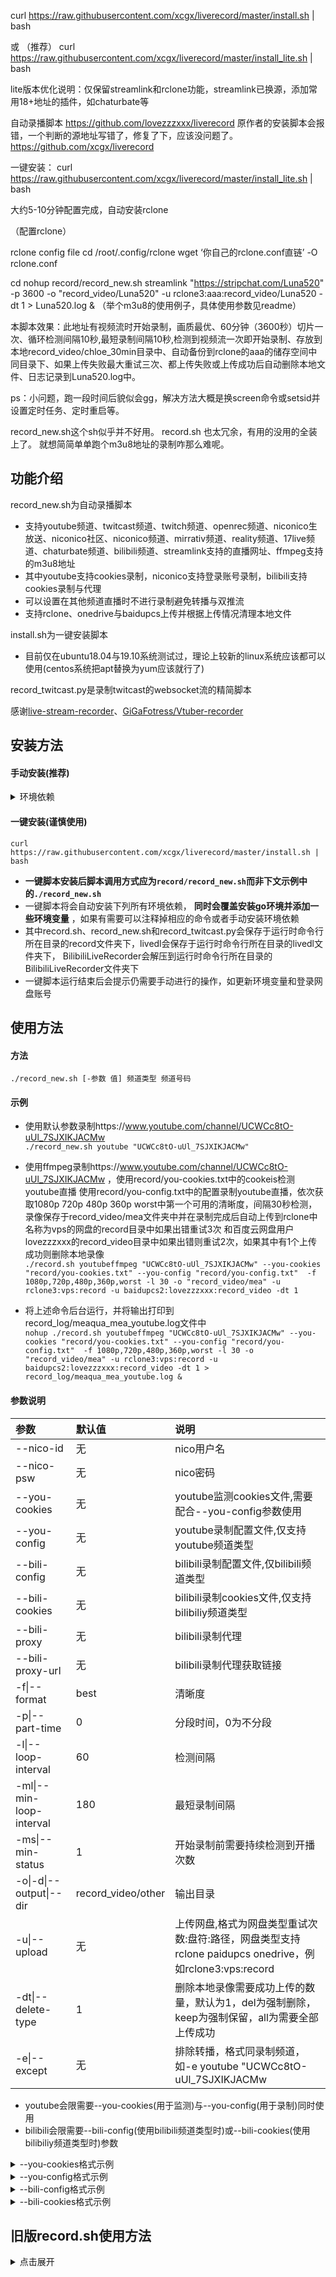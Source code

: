 curl https://raw.githubusercontent.com/xcgx/liverecord/master/install.sh | bash

或
（推荐）
curl https://raw.githubusercontent.com/xcgx/liverecord/master/install_lite.sh | bash

lite版本优化说明：仅保留streamlink和rclone功能，streamlink已换源，添加常用18+地址的插件，如chaturbate等

自动录播脚本
https://github.com/lovezzzxxx/liverecord
原作者的安装脚本会报错，一个判断的源地址写错了，修复了下，应该没问题了。
https://github.com/xcgx/liverecord

一键安装：
curl https://raw.githubusercontent.com/xcgx/liverecord/master/install_lite.sh | bash

大约5-10分钟配置完成，自动安装rclone

（配置rclone）

rclone config file
cd /root/.config/rclone
wget ‘你自己的rclone.conf直链’ -O rclone.conf


cd
nohup record/record_new.sh streamlink "https://stripchat.com/Luna520" -p 3600 -o "record_video/Luna520" -u rclone3:aaa:record_video/Luna520 -dt 1 > Luna520.log &
（举个m3u8的使用例子，具体使用参数见readme）

本脚本效果：此地址有视频流时开始录制，画质最优、60分钟（3600秒）切片一次、循环检测间隔10秒,最短录制间隔10秒,检测到视频流一次即开始录制、存放到本地record_video/chloe_30min目录中、自动备份到rclone的aaa的储存空间中同目录下、如果上传失败最大重试三次、都上传失败或上传成功后自动删除本地文件、日志记录到Luna520.log中。


ps：小问题，跑一段时间后貌似会gg，解决方法大概是换screen命令或setsid并设置定时任务、定时重启等。

record_new.sh这个sh似乎并不好用。
record.sh 也太冗余，有用的没用的全装上了。
就想简简单单跑个m3u8地址的录制咋那么难呢。


## 功能介绍
record_new.sh为自动录播脚本  
  * 支持youtube频道、twitcast频道、twitch频道、openrec频道、niconico生放送、niconico社区、niconico频道、mirrativ频道、reality频道、17live频道、chaturbate频道、bilibili频道、streamlink支持的直播网址、ffmpeg支持的m3u8地址
  * 其中youtube支持cookies录制，niconico支持登录账号录制，bilibili支持cookies录制与代理
  * 可以设置在其他频道直播时不进行录制避免转播与双推流
  * 支持rclone、onedrive与baidupcs上传并根据上传情况清理本地文件  

install.sh为一键安装脚本
  * 目前仅在ubuntu18.04与19.10系统测试过，理论上较新的linux系统应该都可以使用(centos系统把apt替换为yum应该就行了)  

record_twitcast.py是录制twitcast的websocket流的精简脚本

感谢[live-stream-recorder](https://github.com/printempw/live-stream-recorder)、[GiGaFotress/Vtuber-recorder](https://github.com/GiGaFotress/Vtuber-recorder)  

## 安装方法
#### 手动安装(推荐)

<details>
<summary>环境依赖</summary>

  * 自动录播脚本，安装方法为`mkdir record ; wget -O "record/record_new.sh" "https://github.com/xcgx/liverecord/raw/master/record_new.sh" ; chmod +x record/record_new.sh`
  * [ffmpeg](https://github.com/FFmpeg/FFmpeg)，安装方法为`sudo apt install ffmpeg`。
  * [streamlink](https://github.com/streamlink/streamlink)(基于python3)，安装方法为`pip3 install streamlink`。
  * [livedl](https://github.com/nnn-revo2012/livedl)(基于go，原项目[himananiito/livedl](https://github.com/himananiito/livedl)已失效)，具体编译安装方法可以参考作者的说明， __请将编译完成的livedl文件放置于运行时命令行所在目录的livedl/文件夹内__ 。否则无法使用twitcast、nicolv、nicoco、nicoch参数。
  * [record_twitcast.py文件](https://github.com/lovezzzxxx/liverecord/blob/master/record_twitcast.py)(基于python3 websocket库)，安装方法为`mkdir record ; wget -O "record/record_twitcast.py" "https://github.com/lovezzzxxx/liverecord/raw/master/record_twitcast.py" ; chmod +x "record/record_twitcast.py"`， __如果手动安装请将record_twitcast.py文件放置于运行时命令行所在目录的record/文件夹内并给予可执行权限即可__ 。否则无法使用twitcastpy参数。
  * [you-get](https://github.com/soimort/you-get)(基于python3)，安装方法为`pip3 install you-get`。否则无法使用bilibiliy参数。
  * [BilibiliLiveRecorder](https://github.com/nICEnnnnnnnLee/BilibiliLiveRecorder)(基于java)，安装方法为`mkdir BilibiliLiveRecorder ; cd BilibiliLiveRecorder ; wget https://github.com/nICEnnnnnnnLee/BilibiliLiveRecorder/releases/download/V2.13.0/BilibiliLiveRecord.v2.13.0.zip ; unzip BilibiliLiveRecord.v2.13.0.zip ; rm BilibiliLiveRecord.v2.13.0.zip ; cd ..`。否则无法使用bilibilir参数。
  * [rclone](https://github.com/rclone/rclone)(支持onedrive、googledrive、dropbox等多种网盘，需登录后使用)，安装方法为`curl https://rclone.org/install.sh | sudo bash`，配置方法为`rclone config`后根据说明进行。否则无法使用rclone上传。
  * [OneDriveUploader](https://github.com/MoeClub/OneList/tree/master/OneDriveUploader)(支持包括世纪互联版在内的各种onedrive网盘，需登录后使用)，安装和登录方法可以参考[Rat's Blog](https://www.moerats.com/archives/1006)。否则无法使用onedrive上传。
  * [BaiduPCS-Go](https://github.com/qjfoidnh/BaiduPCS-Go)(给予go，支持百度云网盘，需登录后使用，原项目[iikira/BaiduPCS-Go](https://github.com/iikira/BaiduPCS-Go)已失效)，安装和登录方法可以参考作者的说明。否则无法使用baidupan上传。

</details>

#### 一键安装(谨慎使用)

`curl https://raw.githubusercontent.com/xcgx/liverecord/master/install.sh | bash`  
  * __一键脚本安装后脚本调用方式应为`record/record_new.sh`而非下文示例中的`./record_new.sh`__
  * 一键脚本将会自动安装下列所有环境依赖， __同时会覆盖安装go环境并添加一些环境变量__ ，如果有需要可以注释掉相应的命令或者手动安装环境依赖
  * 其中record.sh、record_new.sh和record_twitcast.py会保存于运行时命令行所在目录的record文件夹下，livedl会保存于运行时命令行所在目录的livedl文件夹下， BilibiliLiveRecorder会解压到运行时命令行所在目录的BilibiliLiveRecorder文件夹下
  * 一键脚本运行结束后会提示仍需要手动进行的操作，如更新环境变量和登录网盘账号  

## 使用方法
#### 方法
`./record_new.sh [-参数 值] 频道类型 频道号码`

#### 示例
  * 使用默认参数录制https://www.youtube.com/channel/UCWCc8tO-uUl_7SJXIKJACMw  
`./record_new.sh youtube "UCWCc8tO-uUl_7SJXIKJACMw"`  

  * 使用ffmpeg录制https://www.youtube.com/channel/UCWCc8tO-uUl_7SJXIKJACMw ，使用record/you-cookies.txt中的cookeis检测youtube直播 使用record/you-config.txt中的配置录制youtube直播，依次获取1080p 720p 480p 360p worst中第一个可用的清晰度，间隔30秒检测，录像保存于record_video/mea文件夹中并在录制完成后自动上传到rclone中名称为vps的网盘的record目录中如果出错重试3次 和百度云网盘用户lovezzzxxx的record_video目录中如果出错则重试2次，如果其中有1个上传成功则删除本地录像  
`./record.sh youtubeffmpeg "UCWCc8tO-uUl_7SJXIKJACMw" --you-cookies "record/you-cookies.txt" --you-config "record/you-config.txt"  -f 1080p,720p,480p,360p,worst -l 30 -o "record_video/mea" -u rclone3:vps:record -u baidupcs2:lovezzzxxx:record_video -dt 1`  

  * 将上述命令后台运行，并将输出打印到record_log/meaqua_mea_youtube.log文件中  
`nohup ./record.sh youtubeffmpeg "UCWCc8tO-uUl_7SJXIKJACMw" --you-cookies "record/you-cookies.txt" --you-config "record/you-config.txt"  -f 1080p,720p,480p,360p,worst -l 30 -o "record_video/mea" -u rclone3:vps:record -u baidupcs2:lovezzzxxx:record_video -dt 1 > record_log/meaqua_mea_youtube.log &`

#### 参数说明
参数|默认值|说明
:---|:---|:---
--nico-id|无|nico用户名
--nico-psw|无|nico密码
--you-cookies|无|youtube监测cookies文件,需要配合--you-config参数使用
--you-config|无|youtube录制配置文件,仅支持youtube频道类型
--bili-config|无|bilibili录制配置文件,仅bilibili频道类型
--bili-cookies|无|bilibili录制cookies文件,仅支持bilibiliy频道类型
--bili-proxy|无|bilibili录制代理
--bili-proxy-url|无|bilibili录制代理获取链接
-f\|--format|best|清晰度
-p\|--part-time|0|分段时间，0为不分段
-l\|--loop-interval|60|检测间隔
-ml\|--min-loop-interval|180|最短录制间隔
-ms\|--min-status|1|开始录制前需要持续检测到开播次数
-o\|-d\|--output\|--dir|record_video/other|输出目录
-u\|--upload|无|上传网盘,格式为网盘类型重试次数:盘符:路径，网盘类型支持rclone paidupcs onedrive，例如rclone3:vps:record
-dt\|--delete-type|1|删除本地录像需要成功上传的数量，默认为1，del为强制删除，keep为强制保留，all为需要全部上传成功
-e\|--except|无|排除转播，格式同录制频道，如-e youtube "UCWCc8tO-uUl_7SJXIKJACMw
* youtube会限需要--you-cookies(用于监测)与--you-config(用于录制)同时使用
* bilibili会限需要--bili-config(使用bilibili频道类型时)或--bili-cookies(使用bilibiliy频道类型时)参数


<details>
<summary>--you-cookies格式示例</summary>

```
# Netscape HTTP Cookie File
.youtube.com	TRUE	/	FALSE	1669471182	SID	aaaaaaaaaaaaaaaaaaaaaa.
.youtube.com	TRUE	/	FALSE	1648408153	HSID	aaaaaaaaaaaaaaa
.youtube.com	TRUE	/	FALSE	1648408153	SSID	aaaaaaaaaaaaaaaa
.youtube.com	TRUE	/	FALSE	1648408153	APISID	aaaaaaaaaaaaaa/aaaaaaaaaaaaaaa
.youtube.com	TRUE	/	FALSE	1648408153	SAPISID	aaaaaaaaaaaa/aaaaaaaaaaaaaaa
```
* 浏览器中打开www.bilibili.com时按f12，打开"网络"中带有cookies的请求，复制请求头中的cookeis如`SID=aaaaaaaaaaaaaaaaaaaaaa.; HSID=aaaaaaaaaaaaaaa; SSID=aaaaaaaaaaaaaaaa; APISID=aaaaaaaaaaaaaa/aaaaaaaaaaaaaaa; SAPISID=aaaaaaaaaaaa/aaaaaaaaaaaaaaa`到[cookies转换](http://tools.bugscaner.com/cookietocookiejar/)中并设置作用域为`.youtube.com`，将结果保存到任意文本文档中并在参数中设置运行时相对路径即可，推荐在首行添加示例中的注释

</details>


<details>
<summary>--you-config格式示例</summary>

```
http-cookie=SID=aaaaaaaaaaaaaaaaaaaaaa.
http-cookie=HSID=aaaaaaaaaaaaaaa
http-cookie=SSID=aaaaaaaaaaaaaaaa
http-cookie=APISID=aaaaaaaaaaaaaa/aaaaaaaaaaaaaaa
http-cookie=SAPISID=aaaaaaaaaaaa/aaaaaaaaaaaaaaa
```
* 获取cookies方法同上，将结果修改为上述格式后保存到任意文本文档中并在参数中设置运行时相对路径即可

</details>


<details>
<summary>--bili-config格式示例</summary>

```
http-cookie=DedeUserID=aaaaaa
http-cookie=DedeUserID__ckMd5=aaaaaaaaaaaa
http-cookie=SESSDATA=aaaa%2Caaaaa
http-cookie=bili_jct=aaaaaaaa
http-cookie=sid=aaaaaa
```

</details>


<details>
<summary>--bili-cookies格式示例</summary>

```
# Netscape HTTP Cookie File
.bilibili.com	TRUE	/	FALSE	1606047748	DedeUserID	aaaaaa
.bilibili.com	TRUE	/	FALSE	1606047748	DedeUserID__ckMd5	aaaaaaaaaaaa
.bilibili.com	TRUE	/	FALSE	1606047748	SESSDATA	aaaa%2Caaaaa
.bilibili.com	TRUE	/	FALSE	1606047748	bili_jct	aaaaaaaa
.bilibili.com	TRUE	/	FALSE	1606047748	sid	aaaaaa
```

</details>

## 旧版record.sh使用方法

<details>
<summary>点击展开</summary>

record.sh基本功能同上，但使用方式有较大区别。另外youtube与bilibili不支持cookies录制，仅bilibili支持排除转播，不支持任意多个网盘上传。

## record.sh使用方法
#### 方法
`./record.sh youtube|youtubeffmpeg|twitcast|twitcastffmpeg|twitcastpy|twitch|openrec|nicolv[:用户名,密码]|nicoco[:用户名,密码]|nicoch[:用户名,密码]|mirrativ|reality|17live|chaturbate|bilibili|bilibiliproxy[,代理ip:代理端口]|bilibilir|bilibiliproxyr[,代理ip:代理端口]|streamlink|m3u8 频道号码 [best|其他清晰度] [loop|once|视频分段时间] [10,10,1|循环检测间隔,最短录制间隔,录制开始所需连续检测开播次数] [record_video/other|其他本地目录] [nobackup|rclone:网盘名称:|onedrive|baidupan[重试次数][keep|del]] [noexcept|排除转播的youtube频道号码] [noexcept|排除转播的twitcast频道号码] [noexcept|排除转播的twitch频道号码] [noexcept|排除转播的openrec频道号码] [noexcept|排除转播的nicolv频道号码] [noexcept|排除转播的nicoco频道号码] [noexcept|排除转播的nicoch频道号码] [noexcept|排除转播的mirrativ频道号码] [noexcept|排除转播的reality频道号码] [noexcept|排除转播的17live频道号码]  [noexcept|排除转播的chaturbate频道号码] [noexcept|排除转播的streamlink支持的频道网址]`

#### 示例
  * 使用默认参数录制https://www.youtube.com/channel/UCWCc8tO-uUl_7SJXIKJACMw   
`./record.sh youtube "UCWCc8tO-uUl_7SJXIKJACMw"`  

  * 使用ffmpeg录制https://www.youtube.com/channel/UCWCc8tO-uUl_7SJXIKJACMw ，依次获取1080p 720p 480p 360p worst中第一个可用的清晰度，在检测到直播并进行一次录制后终止，间隔30秒检测，录像保存于record_video/mea文件夹中并在录制完成后自动上传到rclone中名称为vps的网盘和百度云网盘的相同路径 如果出错则重试最多三次 上传结束后根据上传情况删除本地录像，如果上传失败则会保留本地录像  
`./record.sh youtubeffmpeg "UCWCc8tO-uUl_7SJXIKJACMw" 1080p,720p,480p,360p,worst once 30 "record_video/mea" rclone:vps:baidupan3`  

  * 后台运行，使用代理服务器127.0.0.1:1080录制https://live.bilibili.com/12235923 ，最高清晰度，循环检测并在录制进行7200秒时分段，间隔30秒检测 每次录制从开始到结束最短间隔5秒，录像保存于record_video/mea文件夹中并在录制完成后自动上传到rclone中名称为vps的网盘和onedrive和百度云网盘的相同路径 如果出错则重试最多三次 上传完成后无论成功与否都保留本地录像，在https://www.youtube.com/channel/UCWCc8tO-uUl_7SJXIKJACMw https://twitcasting.tv/kaguramea_vov 有直播时不进行录制，log记录保存于mea_bilibili.log文件  
`nohup ./record.sh bilibiliproxy,127.0.0.1:1080 "12235923" best 7200 30,5 "record_video/mea_bilibili" rclone:vps:onedrivebaidupan3keep "UCWCc8tO-uUl_7SJXIKJACMw" "kaguramea_vov" > mea_bilibili.log &`  

#### 参数说明

  * 必选参数，选择录制方式与相应频道号码  

网站|第一个参数|第二个参数|说明|注意事项
:---|:---|:---|:---|:---
youtube|`youtube`、`youtubeffmpeg`|`个人主页网址中的ID部分`(如UCWCc8tO-uUl_7SJXIKJACMw)|youtubeffmpeg为使用ffmpeg进行录制|请不要将第三个清晰度参数指定为best或1080p60及以上的分辨率
twitcast|`twitcast`、`twitcastffmpeg`、`twitcastpy`|`个人主页网址中的ID部分`(如kaguramea_vov)|twitcastffmpeg为使用ffmpeg进行录制，twitcastpy为使用record_twitcast.py进行录制|如果未安装相应依赖，则仅能使用twitcast参数，无法录制twitcast最高清晰度。 __请不要对同一场直播进行多个录制，会导致文件命名问题__
niconico|`nicolv`、`nicoco`、`nicoch`|分别为`niconico生放送号码`(如lv320447549)，`niconico社区号码`(如co41030)，`niconico频道号码`(如macoto2525)|可以在后方添加`:用户名,密码`来登录nico账号进行录制(如nicolv:user@mail.com,password)|如果未安装相应依赖，则无法录制niconico。 __请不要对同一场直播使用同一账号进行多个录制，会产生websocket链接冲突导致录像卡顿或反复断连__
bilibili|`bilibili`、`bilibiliproxy`|`直播间网址中的ID部分`(如12235923)|bilibiliproxy为通过代理进行录制，可以直接在后方添加`,代理ip:代理端口`指定代理服务器(如bilibiliproxy,127.0.0.1:1080)，也可以在脚本内相应部分添加代理获取方法
其他网站| `twitch`、`openrec`、`mirrativ`、`reality`、`17live`、`chaturbate`|`个人主页网址中的ID部分`，其中reality为频道名称(如果为部分名字则匹配含有这些文字的其中一个频道)或vlive_id(获取方法可于脚本内查找)|其中twitch使用streamlink检测直播状态，系统占用较高||
其他|`streamlink`、`m3u8`|`streamlink支持的个人主页网址或直播网址`、`直播媒体流的m3u8网址`||

  * 可选参数， __需要补全中间的参数才能指定后续的参数__

参数|功能|默认值|其他可选值|说明
:---|:---|:---|:---|:---
第三个参数|清晰度|`best`|`清晰度1,清晰度2`，可以用,分隔来指定多个清晰度|仅支持streamlink含有的清晰度，将会依次获取尝试直到获取第一个可用的清晰度
第四个参数|是否循环和录制分段时间|`loop`|`once`或`分段秒数`|如果指定为once则会在检测到直播并进行一次录制后终止，如果指定为数字则会以loop模式进行录制并在在录制进行相应秒数时分段。 __注意分段时可能会有十秒左右的视频缺失__
第五个参数|循环检测间隔和最短录制间隔和录制开始所需连续检测开播次数|`10,10,1`|`循环检测间隔秒数,最短录制间隔秒数,录制开始所需连续检测开播次数`，如果不以,分隔则最短录制间隔也为此值而录制开始所需连续检测开播次数为1|循环检测间隔是指如果未检测到直播，则等待相应时间进行下一次检测；最短录制间隔是指如果一次录制结束后，如果距离录制开始小于最短录制间隔，则等待到最短录制间隔进行下一次检测。最短录制间隔主要是为了防止检测到直播但录制出错的情况，此时一次录制结束如果立即进行下一次检测可能会因为检测过于频繁导致被封禁IP或者导致高系统占用，这种情况可能出现在网站改版等特殊时期，需要注意的是如果一次直播时间过短或者频繁断流也能触发等待；录制开始所需连续检测开播次数是指需要连续检测到相应次数的开播才会开始录制，可以用于预防一些检测到直播状态实际却并没有直播的情况。
第六个参数|本地录像存放目录|`record_video/other`|`本地目录`||
第七个参数|是否自动备份|`nobackup`|`rclone:网盘名称:` + `onedrive` + `baidupan` + `重试次数` + `无/keep/del`，不需要空格直接连接在一起即可(如rclone1del或rclone:vps:onedrivebaidupan3keep)|其中前三项的rclone、onedrive、baidupan分别指上传rclone相应名称的网盘、OneDriveUploader登录的onedrive网盘、BaiduPCS-Go登录的百度云网盘。第四项为重试次数，如果不指定则默认为尝试一次。第五项为上传完成后是否保留本地文件，如果不指定则上传成功将删除本地文件，上传失败将保留本地文件，keep参数为不论结果始终保留本地文件，del参数为不论结果始终删除本地文件。如果因为偶发的检测异常导致没有直播时开始录制，进而产生没有相应录像文件的log文件，脚本将会自动删除这个没有对应录像文件的log文件
第八至十四个参数|bilibili的录制需要排除的转播|`noexcept`|`相应频道号码`，具体同第二个参数，顺序分别为youtube、twitcast、twitch、openrec、nicolv、nicoco、nicoch、mirrativ、reality、17live、chaturbate、streamlink|仅bilibili录制有效，检测到相应频道正在直播时不进行bilibili的录制

</details>
